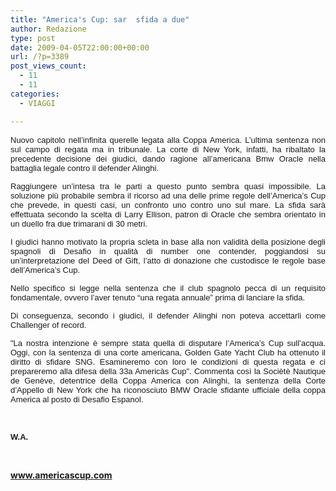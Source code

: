 ```yaml
---
title: "America's Cup: sar  sfida a due"
author: Redazione
type: post
date: 2009-04-05T22:00:00+00:00
url: /?p=3389
post_views_count:
  - 11
  - 11
categories:
  - VIAGGI

---
```

<p align="justify">
  <font face="Tahoma, sans&#45;serif"><font size="2">Nuovo capitolo nell&#8217;infinita querelle legata alla Coppa America. L&#8217;ultima sentenza non sul campo di regata ma in tribunale. La corte di New York, infatti, ha ribaltato la precedente decisione dei giudici, dando ragione all&#8217;americana Bmw Oracle nella battaglia legale contro il defender Alinghi. </font></font>
</p>

<p align="justify">
  <font face="Tahoma, sans&#45;serif"><font size="2">Raggiungere un&#8217;intesa tra le parti a questo punto sembra quasi impossibile. La soluzione pi&ugrave; probabile sembra il ricorso ad una delle prime regole dell&#8217;America&#8217;s Cup che prevede, in questi casi, un confronto uno contro uno sul mare. La sfida sar&agrave; effettuata secondo la scelta di Larry Ellison, patron di Oracle che sembra orientato in un duello fra due trimarani di 30 metri.</font></font>
</p>

<p align="justify">
  <font face="Tahoma, sans&#45;serif"><font size="2">I giudici hanno motivato la propria scleta in base alla non validit&agrave; della posizione degli spagnoli di Desafio in qualit&agrave; di number one contender, poggiandosi su un&#8217;interpretazione del Deed of Gift, l&rsquo;atto di donazione che custodisce le regole base dell&rsquo;America&rsquo;s Cup. </font></font>
</p>

<p align="justify">
  <font face="Tahoma, sans&#45;serif"><font size="2">Nello specifico si legge nella sentenza che il club spagnolo pecca di un requisito fondamentale, ovvero l&#8217;aver tenuto &ldquo;una regata annuale&rdquo; prima di lanciare la sfida. </font></font>
</p>

<p align="justify">
  <font face="Tahoma, sans&#45;serif"><font size="2">Di conseguenza, secondo i giudici, il defender Alinghi non poteva accettarli come Challenger of record.</font></font>
</p>

<p align="justify">
  <font face="Tahoma, sans&#45;serif"><font size="2">"La nostra intenzione &egrave; sempre stata quella di disputare l&#8217;America&#8217;s Cup sull&#8217;acqua. Oggi, con la sentenza di una corte americana, Golden Gate Yacht Club ha ottenuto il diritto di sfidare SNG. Esamineremo con loro le condizioni di questa regata e ci prepareremo alla difesa della 33a Americ&agrave;s Cup". Commenta cos&igrave; la Soci&egrave;t&egrave; Nautique de Gen&egrave;ve, detentrice della Coppa America con Alinghi, la sentenza della Corte d&#8217;Appello di New York che ha riconosciuto BMW Oracle sfidante ufficiale della coppa America al posto di Desafio Espanol.</font></font>
</p>

<p align="justify">
  &nbsp;
</p>

<p align="justify">
  <font face="Tahoma, sans&#45;serif"><font size="2"><strong>W.A.</strong></font></font>
</p>

<p align="justify">
  &nbsp;
</p>

<p align="justify">
  <a href="https://www.americascup.com"><strong>www.americascup.com</strong></a>
</p>
